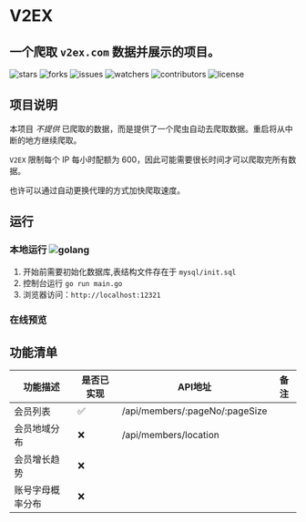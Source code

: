 # V2EX

## 一个爬取 `v2ex.com` 数据并展示的项目。

![stars](https://img.shields.io/github/stars/LieWell/v2ex.svg)
![forks](https://img.shields.io/github/forks/LieWell/v2ex.svg)
![issues](https://img.shields.io/github/issues/LieWell/v2ex.svg)
![watchers](https://img.shields.io/github/watchers/LieWell/v2ex.svg)
![contributors](https://img.shields.io/github/contributors/LieWell/v2ex.svg)
![license](https://img.shields.io/github/license/LieWell/v2ex.svg)

## 项目说明

本项目 *不提供* 已爬取的数据，而是提供了一个爬虫自动去爬取数据。重启将从中断的地方继续爬取。

`V2EX` 限制每个 IP 每小时配额为 600，因此可能需要很长时间才可以爬取完所有数据。

也许可以通过自动更换代理的方式加快爬取速度。

## 运行

### 本地运行 ![golang](https://img.shields.io/badge/golang->=1.21.0-blue)

1. 开始前需要初始化数据库,表结构文件存在于 `mysql/init.sql`
2. 控制台运行 `go run main.go`
3. 浏览器访问：`http://localhost:12321`

### 在线预览

## 功能清单

| 功能描述     | 是否已实现 | API地址                          | 备注 |
|----------|-------|--------------------------------|----|
| 会员列表     | ✅     | /api/members/:pageNo/:pageSize |    |
| 会员地域分布   | ❌     | /api/members/location          |    |
| 会员增长趋势   | ❌     |                                |    |
| 账号字母概率分布 | ❌     |                                |    |

